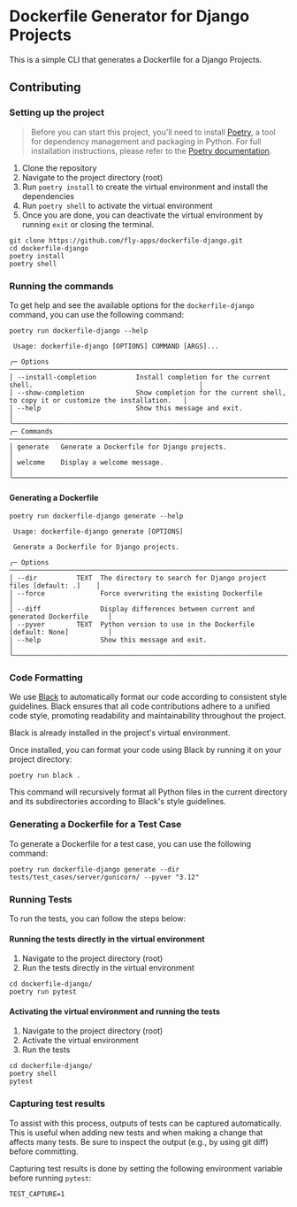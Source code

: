 # Dockerfile Generator for Django Projects

This is a simple CLI that generates a Dockerfile for a Django Projects.

## Contributing

### Setting up the project

> Before you can start this project, you'll need to install [Poetry](https://python-poetry.org/), a tool for dependency management and packaging in Python. 
> For full installation instructions, please refer to the [Poetry documentation](https://python-poetry.org/docs/#installation).

1. Clone the repository
2. Navigate to the project directory (root)
3. Run `poetry install` to create the virtual environment and install the dependencies
4. Run `poetry shell` to activate the virtual environment
5. Once you are done, you can deactivate the virtual environment by running `exit` or closing the terminal.

```shell
git clone https://github.com/fly-apps/dockerfile-django.git
cd dockerfile-django
poetry install
poetry shell
```

### Running the commands

To get help and see the available options for the `dockerfile-django` command, you can use the following command:

```shell
poetry run dockerfile-django --help
```

```output
 Usage: dockerfile-django [OPTIONS] COMMAND [ARGS]...                                                                                                                        
                                                                                                                                                                             
╭─ Options ────────────────────────────────────────────────────────────────────────────────────────────────────────╮
│ --install-completion          Install completion for the current shell.                                          │
│ --show-completion             Show completion for the current shell, to copy it or customize the installation.   │
│ --help                        Show this message and exit.                                                        │
╰──────────────────────────────────────────────────────────────────────────────────────────────────────────────────╯
╭─ Commands ───────────────────────────────────────────────────────────────────────────────────────────────────────╮
│ generate   Generate a Dockerfile for Django projects.                                                            │
│ welcome    Display a welcome message.                                                                            │
╰──────────────────────────────────────────────────────────────────────────────────────────────────────────────────╯
```

#### Generating a Dockerfile
```shell
poetry run dockerfile-django generate --help
```

```output
 Usage: dockerfile-django generate [OPTIONS]                                                                                   
                                                                                                                               
 Generate a Dockerfile for Django projects.                                                                                    
                                                                                                                               
╭─ Options ─────────────────────────────────────────────────────────────────────────────╮
│ --dir          TEXT  The directory to search for Django project files [default: .]    │
│ --force              Force overwriting the existing Dockerfile                        │
│ --diff               Display differences between current and generated Dockerfile     │
│ --pyver        TEXT  Python version to use in the Dockerfile [default: None]          │
│ --help               Show this message and exit.                                      │
╰───────────────────────────────────────────────────────────────────────────────────────╯
```

### Code Formatting

We use [Black](https://black.readthedocs.io/en/stable/) to automatically format our code according to consistent style guidelines. Black ensures that all code contributions adhere to a unified code style, promoting readability and maintainability throughout the project.

Black is already installed in the project's virtual environment.

Once installed, you can format your code using Black by running it on your project directory:

```shell
poetry run black .
```

This command will recursively format all Python files in the current directory and its subdirectories according to Black's style guidelines.

### Generating a Dockerfile for a Test Case

To generate a Dockerfile for a test case, you can use the following command:

```shell
poetry run dockerfile-django generate --dir tests/test_cases/server/gunicorn/ --pyver "3.12"
```

### Running Tests

To run the tests, you can follow the steps below:

#### Running the tests directly in the virtual environment

1. Navigate to the project directory (root)
2. Run the tests directly in the virtual environment

```shell
cd dockerfile-django/
poetry run pytest
```

#### Activating the virtual environment and running the tests

1. Navigate to the project directory (root)
2. Activate the virtual environment
3. Run the tests

```shell
cd dockerfile-django/
poetry shell
pytest
```

### Capturing test results

To assist with this process, outputs of tests can be captured automatically. This is useful when adding new tests and when making a change that affects many tests. Be sure to inspect the output (e.g., by using git diff) before committing.

Capturing test results is done by setting the following environment variable before running `pytest`:

    TEST_CAPTURE=1
    